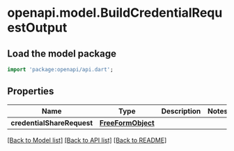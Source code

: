# openapi.model.BuildCredentialRequestOutput

## Load the model package

```dart
import 'package:openapi/api.dart';
```

## Properties

| Name                       | Type                                    | Description | Notes |
| -------------------------- | --------------------------------------- | ----------- | ----- |
| **credentialShareRequest** | [**FreeFormObject**](FreeFormObject.md) |             |

[[Back to Model list]](../README.md#documentation-for-models) [[Back to API list]](../README.md#documentation-for-api-endpoints) [[Back to README]](../README.md)
